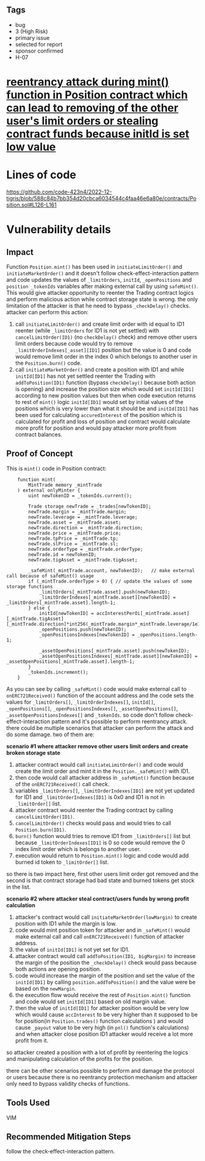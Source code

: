 ## Tags

- bug
- 3 (High Risk)
- primary issue
- selected for report
- sponsor confirmed
- H-07

# [reentrancy attack during mint() function in Position contract which can lead to removing of the other user's limit orders or stealing contract funds because initId is set low value](https://github.com/code-423n4/2022-12-tigris-findings/issues/400) 

# Lines of code

https://github.com/code-423n4/2022-12-tigris/blob/588c84b7bb354d20cbca6034544c4faa46e6a80e/contracts/Position.sol#L126-L161


# Vulnerability details

## Impact
Function `Position.mint()` has been used in `initiateLimitOrder()` and `initiateMarketOrder()` and it doesn't follow check-effect-interaction pattern and code updates the values of `_limitOrders`, `initId`, `_openPositions` and `position _tokenIds` variables after making external call by using `safeMint()`. This would give attacker opportunity to reenter the Trading contract logics and perform malicious action while contract storage state is wrong. the only limitation of the attacker is that he need to bypass `_checkDelay()` checks. attacker can perform this action:
1. call `initiateLimitOrder()` and create limit order with id equal to ID1 reenter (while `_limitOrders` for ID1 is not yet settled) with `cancelLimitOrder(ID1)` (no `checkDelay()` check) and remove other users limit orders because code would try to remove `_limitOrderIndexes[_asset][ID1]` position but the value is 0 and code would remove limit order in the index 0 which belongs to another user in the `Position.burn()` code.
2. call `initiateMarketOrder()` and create a position with ID1 and while `initId[ID1]` has not yet settled reenter the Trading with `addToPosition(ID1)` function (bypass `checkDelay()` because both action is opening) and increase the position size which would set `initId[ID1]` according to new position values but then when code execution returns to rest of `mint()` logic `initId[ID1]` would set by initial values of the positions which is very lower than what it should be and `initId[ID1]` has been used for calculating `accuredInterest` of the position which is calculated for profit and loss of position and contract would calculate more profit for position and would pay attacker more profit from contract balances.

## Proof of Concept
This is `mint()` code in Position contract:
```
    function mint(
        MintTrade memory _mintTrade
    ) external onlyMinter {
        uint newTokenID = _tokenIds.current();

        Trade storage newTrade = _trades[newTokenID];
        newTrade.margin = _mintTrade.margin;
        newTrade.leverage = _mintTrade.leverage;
        newTrade.asset = _mintTrade.asset;
        newTrade.direction = _mintTrade.direction;
        newTrade.price = _mintTrade.price;
        newTrade.tpPrice = _mintTrade.tp;
        newTrade.slPrice = _mintTrade.sl;
        newTrade.orderType = _mintTrade.orderType;
        newTrade.id = newTokenID;
        newTrade.tigAsset = _mintTrade.tigAsset;

        _safeMint(_mintTrade.account, newTokenID);   // make external call because of safeMint() usage
        if (_mintTrade.orderType > 0) { // update the values of some storage functions
            _limitOrders[_mintTrade.asset].push(newTokenID);
            _limitOrderIndexes[_mintTrade.asset][newTokenID] = _limitOrders[_mintTrade.asset].length-1;
        } else {
            initId[newTokenID] = accInterestPerOi[_mintTrade.asset][_mintTrade.tigAsset][_mintTrade.direction]*int256(_mintTrade.margin*_mintTrade.leverage/1e18)/1e18;
            _openPositions.push(newTokenID);
            _openPositionsIndexes[newTokenID] = _openPositions.length-1;

            _assetOpenPositions[_mintTrade.asset].push(newTokenID);
            _assetOpenPositionsIndexes[_mintTrade.asset][newTokenID] = _assetOpenPositions[_mintTrade.asset].length-1;
        }
        _tokenIds.increment();
    }
```
As you can see by calling `_safeMint()` code would make external call to `onERC721Received()` function of the account address and the code sets the values for `_limitOrders[]`, `_limitOrderIndexes[]`, `initId[]`, `_openPositions[]`, `_openPositionsIndexes[]`, `_assetOpenPositions[]`, `_assetOpenPositionsIndexes[]` and `_tokenIds`. so code don't follow check-effect-interaction pattern and it's possible to perform reentrancy attack.
there could be multiple scenarios that attacker can perform the attack and do some damage. two of them are:


**scenario #1 where attacker remove other users limit orders and create broken storage state**
1. attacker contract would call `initiateLimitOrder()` and code would create the limit order and mint it in the `Position._safeMint()` with ID1.
2. then code would call attacker address in `_safeMint()` function because of the `onERC721Received()` call check.
3. variables `_limitOrders[]`, `_limitOrderIndexes[ID1]` are not yet updated for ID1 and `_limitOrderIndexes[ID1]` is 0x0 and ID1 is not in `_limitOrder[]` list.
4. attacker contract would reenter the Trading contract by calling `cancelLimitOrder(ID1)`.
5. `cancelLimitOrder()` checks would pass and would tries to call `Position.burn(ID1)`.
6. `burn()` function would tries to remove ID1 from `_limitOrders[]` list but because `_limitOrderIndexes[ID1]` is 0 so code would remove the 0 index limit order which is belongs to another user.
7. execution would return to `Position.mint()` logic and code would add burned id token to `_limitOrder[]` list.

so there is two impact here, first other users limit order got removed and the second is that contract storage had bad state and burned tokens get stock in the list.


**scenario #2 where attacker steal contract/users funds by wrong profit calculation**
1. attacker's contract would call `initiateMarketOrder(lowMargin)` to create position with ID1 while the margin is low.
2. code would mint position token for attacker and in `_safeMint()` would make external call and call `onERC721Received()` function of attacker address.
3. the value of `initId[ID1]` is not yet set for ID1.
4. attacker contract would call `addToPosition(ID1, bigMargin)` to increase the margin of the position the `_checkDelay()` check would pass because both actions are opening position.
5. code would increase the margin of the position and set the value of the `initId[ID1]` by calling `position.addToPosition()` and the value were be based on the `newMargin`.
6. the execution flow would receive the rest of `Position.mint()` function and code would set `initId[ID1]` based on old margin value.
7. then the value of `initId[ID1]` for attacker position would be very low which would cause `accInterest` to be very higher than it supposed to be for position(in `Position.trades()` function calculations ) and would cause `_payout` value to be very high (in `pnl()` function's calculations) and when attacker close position ID1 attacker would receive a lot more profit from it.

so attacker created a position with a lot of profit by reentering the logics and manipulating calculation of the profits for the position.

there can be other scenarios possible to perform and damage the protocol or users because there is no reentrancy protection mechanism and attacker only need to bypass validity checks of functions.

## Tools Used
VIM

## Recommended Mitigation Steps
follow the check-effect-interaction pattern.